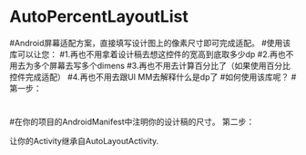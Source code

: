 # AutoPercentLayoutList
#Android屏幕适配方案，直接填写设计图上的像素尺寸即可完成适配。
#使用该库可以让您：
#1.再也不用拿着设计稿去想这控件的宽高到底取多少dp
#2.再也不用去为多个屏幕去写多个dimens
#3.再也不用去计算百分比了（如果使用百分比控件完成适配）
#4.再也不用去跟UI MM去解释什么是dp了
#如何使用该库呢？
#第一步：
#
#在你的项目的AndroidManifest中注明你的设计稿的尺寸。
<meta-data android:name="design_width" android:value="768">
</meta-data>
<meta-data android:name="design_height" android:value="1280">
</meta-data>
第二步：

让你的Activity继承自AutoLayoutActivity.
